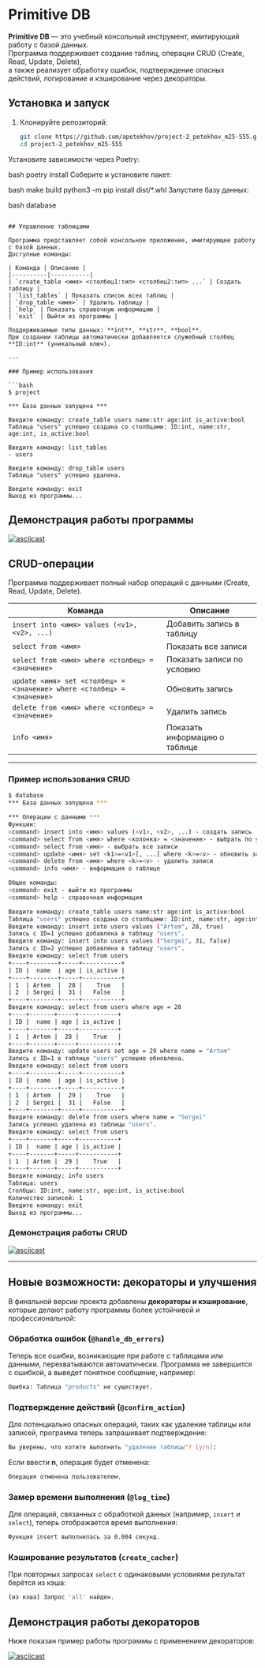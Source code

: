# Primitive DB

**Primitive DB** — это учебный консольный инструмент, имитирующий работу с базой данных.  
Программа поддерживает создание таблиц, операции CRUD (Create, Read, Update, Delete),  
а также реализует обработку ошибок, подтверждение опасных действий, логирование и кэширование через декораторы.

## Установка и запуск

1. Клонируйте репозиторий:
   ```bash
   git clone https://github.com/apetekhov/project-2_petekhov_m25-555.git
   cd project-2_petekhov_m25-555
Установите зависимости через Poetry:

bash
poetry install
Соберите и установите пакет:

bash
make build
python3 -m pip install dist/*.whl
Запустите базу данных:

bash
database
```

## Управление таблицами

Программа представляет собой консольное приложение, имитирующее работу с базой данных.  
Доступные команды:

| Команда | Описание |
|----------|-----------|
| `create_table <имя> <столбец1:тип> <столбец2:тип> ...` | Создать таблицу |
| `list_tables` | Показать список всех таблиц |
| `drop_table <имя>` | Удалить таблицу |
| `help` | Показать справочную информацию |
| `exit` | Выйти из программы |

Поддерживаемые типы данных: **int**, **str**, **bool**.  
При создании таблицы автоматически добавляется служебный столбец **ID:int** (уникальный ключ).

---

### Пример использования

```bash
$ project

*** База данных запущена ***

Введите команду: create_table users name:str age:int is_active:bool
Таблица "users" успешно создана со столбцами: ID:int, name:str, age:int, is_active:bool

Введите команду: list_tables
- users

Введите команду: drop_table users
Таблица "users" успешно удалена.

Введите команду: exit
Выход из программы...
```

## Демонстрация работы программы

[![asciicast](https://asciinema.org/a/bilWPp963RfAAYCnqLYBRuXrQ.svg)](https://asciinema.org/a/bilWPp963RfAAYCnqLYBRuXrQ)

## CRUD-операции

Программа поддерживает полный набор операций с данными (Create, Read, Update, Delete).

| Команда | Описание |
|----------|-----------|
| `insert into <имя> values (<v1>, <v2>, ...)` | Добавить запись в таблицу |
| `select from <имя>` | Показать все записи |
| `select from <имя> where <столбец> = <значение>` | Показать записи по условию |
| `update <имя> set <столбец> = <значение> where <столбец> = <значение>` | Обновить запись |
| `delete from <имя> where <столбец> = <значение>` | Удалить запись |
| `info <имя>` | Показать информацию о таблице |

---

### Пример использования CRUD

```bash
$ database
*** База данных запущена ***

*** Операции с данными ***
Функции:
<command> insert into <имя> values (<v1>, <v2>, ...) - создать запись
<command> select from <имя> where <колонка> = <значение> - выбрать по условию
<command> select from <имя> - выбрать все записи
<command> update <имя> set <k1>=<v1>[, ...] where <k>=<v> - обновить записи
<command> delete from <имя> where <k>=<v> - удалить записи
<command> info <имя> - информация о таблице

Общие команды:
<command> exit - выйти из программы
<command> help - справочная информация

Введите команду: create_table users name:str age:int is_active:bool
Таблица "users" успешно создана со столбцами: ID:int, name:str, age:int, is_active:bool
Введите команду: insert into users values ("Artem", 28, true)
Запись с ID=1 успешно добавлена в таблицу "users".
Введите команду: insert into users values ("Sergei", 31, false)
Запись с ID=2 успешно добавлена в таблицу "users".
Введите команду: select from users
+----+--------+-----+-----------+
| ID |  name  | age | is_active |
+----+--------+-----+-----------+
| 1  | Artem  |  28 |    True   |
| 2  | Sergei |  31 |   False   |
+----+--------+-----+-----------+
Введите команду: select from users where age = 28
+----+-------+-----+-----------+
| ID |  name | age | is_active |
+----+-------+-----+-----------+
| 1  | Artem |  28 |    True   |
+----+-------+-----+-----------+
Введите команду: update users set age = 29 where name = "Artem"
Запись с ID=1 в таблице "users" успешно обновлена.
Введите команду: select from users
+----+--------+-----+-----------+
| ID |  name  | age | is_active |
+----+--------+-----+-----------+
| 1  | Artem  |  29 |    True   |
| 2  | Sergei |  31 |   False   |
+----+--------+-----+-----------+
Введите команду: delete from users where name = "Sergei"
Запись успешно удалена из таблицы "users".
Введите команду: select from users
+----+-------+-----+-----------+
| ID |  name | age | is_active |
+----+-------+-----+-----------+
| 1  | Artem |  29 |    True   |
+----+-------+-----+-----------+
Введите команду: info users
Таблица: users
Столбцы: ID:int, name:str, age:int, is_active:bool
Количество записей: 1
Введите команду: exit
Выход из программы...
```
### Демонстрация работы CRUD

[![asciicast](https://asciinema.org/a/J7S2Ux5qxMstBUnga0DZI6WFE.svg)](https://asciinema.org/a/J7S2Ux5qxMstBUnga0DZI6WFE)

---

## Новые возможности: декораторы и улучшения

В финальной версии проекта добавлены **декораторы и кэширование**, которые делают работу программы более устойчивой и профессиональной:

### Обработка ошибок (`@handle_db_errors`)
Теперь все ошибки, возникающие при работе с таблицами или данными, перехватываются автоматически.
Программа не завершится с ошибкой, а выведет понятное сообщение, например:
```bash
Ошибка: Таблица "products" не существует.
```

### Подтверждение действий (`@confirm_action`)
Для потенциально опасных операций, таких как удаление таблицы или записей, программа теперь запрашивает подтверждение:
```bash
Вы уверены, что хотите выполнить "удаление таблицы"? [y/n]:
```

Если ввести **n**, операция будет отменена:
```bash
Операция отменена пользователем.
```

### Замер времени выполнения (`@log_time`)
Для операций, связанных с обработкой данных (например, `insert` и `select`), теперь отображается время выполнения:
```bash
Функция insert выполнилась за 0.004 секунд.
```

### Кэширование результатов (`create_cacher`)
При повторных запросах `select` с одинаковыми условиями результат берётся из кэша:
```bash
(из кэша) Запрос 'all' найден.
```

## Демонстрация работы декораторов

Ниже показан пример работы программы с применением декораторов:

[![asciicast](https://asciinema.org/a/mEqxUkcPNgK9BHXx3u4EpPwyr.svg)](https://asciinema.org/a/mEqxUkcPNgK9BHXx3u4EpPwyr)
